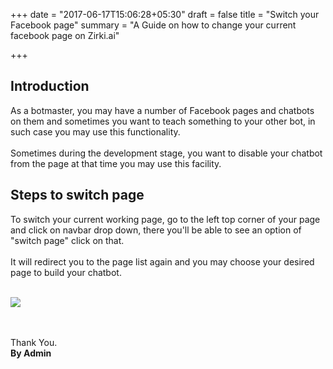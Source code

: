 +++
date = "2017-06-17T15:06:28+05:30"
draft = false
title = "Switch your Facebook page"
summary = "A Guide on how to change your current facebook page on Zirki.ai"

+++

<section markdown=1 id="intro-section" class="doc-section">


<h2>Introduction</h2>


As a botmaster, you may have a number of Facebook pages and chatbots on them and sometimes you want to teach something to your other bot, in such case you may use this functionality. 
<br /><br />
Sometimes during the development stage, you want to disable your chatbot from the page at that time you may use this facility. 

</section>

<section markdown=1 id="bot-status" class="doc-section">


<h2>Steps to switch page</h2>


To switch your current working page, go to the left top corner of your page and click on navbar drop down, there you'll be able to see an option of "switch page" click on that.
<br /><br />
It will redirect you to the page list again and you may choose your desired page to build your chatbot.

<br />
<img src="https://zirkidocs.gitlab.io/assets/images/switch page/Switch Page.gif" class="post-image" />

<br /><br />
Thank You.<br />
<b>By Admin</b>

</section>

